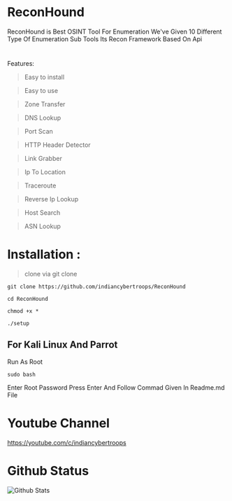 # ReconHound
ReconHound is Best OSINT Tool For Enumeration We've Given 10 Different Type Of Enumeration Sub Tools Its Recon Framework Based On Api

#
Features:

>Easy to install

>Easy to use

>Zone Transfer

>DNS Lookup 

>Port Scan

>HTTP Header Detector

>Link Grabber

>Ip To Location

>Traceroute

>Reverse Ip Lookup

>Host Search 

>ASN Lookup
# Installation :
> clone via git clone

```
git clone https://github.com/indiancybertroops/ReconHound
```
```
cd ReconHound
```
```
chmod +x *
```
```
./setup
```
## For Kali Linux And Parrot 
Run As Root 
```
sudo bash
```
Enter Root Password
Press Enter And Follow Commad Given In Readme.md File
# Youtube Channel
https://youtube.com/c/indiancybertroops
# Github Status
![Github Stats](https://github-readme-stats.vercel.app/api?username=indiancybertroops&show_icons=true&title_color=fff&icon_color=79ff97&text_color=9f9f9f&bg_color=151515)
